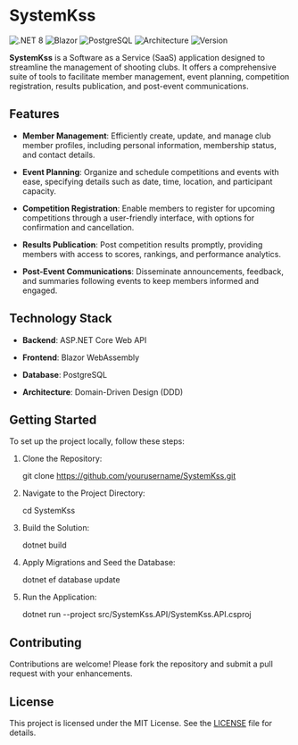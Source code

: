# SystemKss

![.NET 8](https://img.shields.io/badge/.NET-8.0-blueviolet)
![Blazor](https://img.shields.io/badge/Blazor-WebAssembly-blue)
![PostgreSQL](https://img.shields.io/badge/Database-PostgreSQL-brightgreen)
![Architecture](https://img.shields.io/badge/Architecture-DDD-yellow)
![Version](https://img.shields.io/badge/Version-dev-green)

**SystemKss** is a Software as a Service (SaaS) application designed to streamline the management of shooting clubs. It offers a comprehensive suite of tools to facilitate member management, event planning, competition registration, results publication, and post-event communications.

## Features

- **Member Management**: Efficiently create, update, and manage club member profiles, including personal information, membership status, and contact details.

- **Event Planning**: Organize and schedule competitions and events with ease, specifying details such as date, time, location, and participant capacity.

- **Competition Registration**: Enable members to register for upcoming competitions through a user-friendly interface, with options for confirmation and cancellation.

- **Results Publication**: Post competition results promptly, providing members with access to scores, rankings, and performance analytics.

- **Post-Event Communications**: Disseminate announcements, feedback, and summaries following events to keep members informed and engaged.

## Technology Stack

- **Backend**: ASP.NET Core Web API

- **Frontend**: Blazor WebAssembly

- **Database**: PostgreSQL

- **Architecture**: Domain-Driven Design (DDD)

## Getting Started

To set up the project locally, follow these steps:

1. Clone the Repository:

   git clone https://github.com/yourusername/SystemKss.git

2. Navigate to the Project Directory:

   cd SystemKss

3. Build the Solution:

   dotnet build

4. Apply Migrations and Seed the Database:

   dotnet ef database update

5. Run the Application:

   dotnet run --project src/SystemKss.API/SystemKss.API.csproj

## Contributing

Contributions are welcome! Please fork the repository and submit a pull request with your enhancements.

## License

This project is licensed under the MIT License. See the [LICENSE](LICENSE) file for details.
